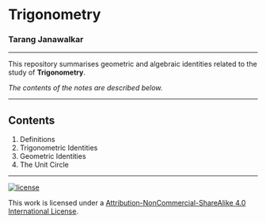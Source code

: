# Trigonometry

### Tarang Janawalkar

---

This repository summarises geometric and algebraic identities
related to the study of **Trigonometry**.

*The contents of the notes are described below.*

---

## Contents

1. Definitions
2. Trigonometric Identities
3. Geometric Identities
4. The Unit Circle

---

[![license](https://forthebadge.com/images/badges/cc-nc-sa.svg)](http://creativecommons.org/licenses/by-nc-sa/4.0/)

This work is licensed under a [Attribution-NonCommercial-ShareAlike 4.0 International License](http://creativecommons.org/licenses/by-nc-sa/4.0/).
